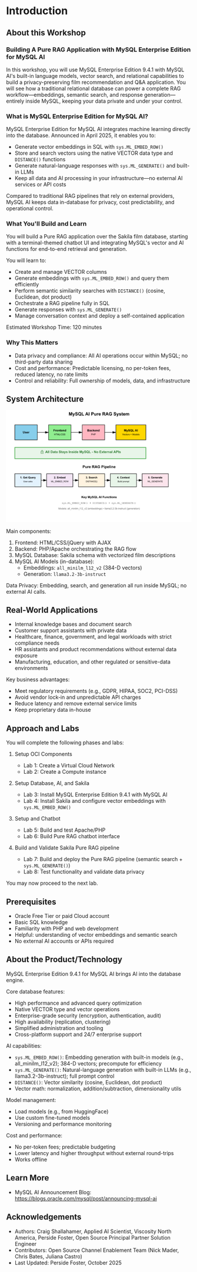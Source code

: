 # Introduction

## About this Workshop

### Building  A Pure RAG Application with MySQL Enterprise Edition for MySQL AI

In this workshop, you will use MySQL Enterprise Edition 9.4.1 with MySQL AI's built-in language models, vector search, and relational capabilities to build a privacy-preserving film recommendation and Q&A application. You will see how a traditional relational database can power a complete RAG workflow—embeddings, semantic search, and response generation—entirely inside MySQL, keeping your data private and under your control.

### What is MySQL Enterprise Edition for MySQL AI?

MySQL Enterprise Edition for MySQL AI integrates machine learning directly into the database. Announced in April 2025, it enables you to:

- Generate vector embeddings in SQL with `sys.ML_EMBED_ROW()`
- Store and search vectors using the native VECTOR data type and `DISTANCE()` functions
- Generate natural-language responses with `sys.ML_GENERATE()` and built-in LLMs
- Keep all data and AI processing in your infrastructure—no external AI services or API costs

Compared to traditional RAG pipelines that rely on external providers, MySQL AI keeps data in-database for privacy, cost predictability, and operational control.

### What You'll Build and Learn

You will build a Pure RAG application over the Sakila film database, starting with a terminal-themed chatbot UI and integrating MySQL's vector and AI functions for end-to-end retrieval and generation.

You will learn to:
- Create and manage VECTOR columns
- Generate embeddings with `sys.ML_EMBED_ROW()` and query them efficiently
- Perform semantic similarity searches with `DISTANCE()` (cosine, Euclidean, dot product)
- Orchestrate a RAG pipeline fully in SQL
- Generate responses with `sys.ML_GENERATE()`
- Manage conversation context and deploy a self-contained application

Estimated Workshop Time: 120 minutes

### Why This Matters

- Data privacy and compliance: All AI operations occur within MySQL; no third-party data sharing
- Cost and performance: Predictable licensing, no per-token fees, reduced latency, no rate limits
- Control and reliability: Full ownership of models, data, and infrastructure

## System Architecture

![System Architecture](./images/mysql-ai-chatbot-rag.png "System Architecture")

Main components:
1. Frontend: HTML/CSS/jQuery with AJAX
2. Backend: PHP/Apache orchestrating the RAG flow
3. MySQL Database: Sakila schema with vectorized film descriptions
4. MySQL AI Models (in-database):
   - Embeddings: `all_minilm_l12_v2` (384-D vectors)
   - Generation: `llama3.2-3b-instruct`

Data Privacy: Embedding, search, and generation all run inside MySQL; no external AI calls.

## Real-World Applications

- Internal knowledge bases and document search
- Customer support assistants with private data
- Healthcare, finance, government, and legal workloads with strict compliance needs
- HR assistants and product recommendations without external data exposure
- Manufacturing, education, and other regulated or sensitive-data environments

Key business advantages:
- Meet regulatory requirements (e.g., GDPR, HIPAA, SOC2, PCI-DSS)
- Avoid vendor lock-in and unpredictable API charges
- Reduce latency and remove external service limits
- Keep proprietary data in-house

## Approach and Labs

You will complete the following phases and labs:

1. Setup OCI Components
   - Lab 1: Create a Virtual Cloud Network
   - Lab 2: Create a Compute instance


2. Setup Database, AI, and Sakila
   - Lab 3: Install MySQL Enterprise Edition 9.4.1 with MySQL AI
   - Lab 4: Install Sakila and configure vector embeddings with `sys.ML_EMBED_ROW()`



3. Setup and Chatbot
   - Lab 5: Build and test Apache/PHP
   - Lab 6: Build Pure RAG chatbot interface


4. Build and Validate Sakila Pure RAG pipeline
   - Lab 7: Build and deploy the Pure RAG pipeline (semantic search + `sys.ML_GENERATE()`)
   - Lab 8: Test functionality and validate data privacy

You may now proceed to the next lab.

## Prerequisites

- Oracle Free Tier or paid Cloud account
- Basic SQL knowledge
- Familiarity with PHP and web development
- Helpful: understanding of vector embeddings and semantic search
- No external AI accounts or APIs required

## About the Product/Technology

MySQL Enterprise Edition 9.4.1 for MySQL AI brings AI into the database engine.

Core database features:
- High performance and advanced query optimization
- Native VECTOR type and vector operations
- Enterprise-grade security (encryption, authentication, audit)
- High availability (replication, clustering)
- Simplified administration and tooling
- Cross-platform support and 24/7 enterprise support

AI capabilities:
- `sys.ML_EMBED_ROW()`: Embedding generation with built-in models (e.g., all_minilm_l12_v2); 384-D vectors; precompute for efficiency
- `sys.ML_GENERATE()`: Natural-language generation with built-in LLMs (e.g., llama3.2-3b-instruct); full prompt control
- `DISTANCE()`: Vector similarity (cosine, Euclidean, dot product)
- Vector math: normalization, addition/subtraction, dimensionality utils

Model management:
- Load models (e.g., from HuggingFace)
- Use custom fine-tuned models
- Versioning and performance monitoring

Cost and performance:
- No per-token fees; predictable budgeting
- Lower latency and higher throughput without external round-trips
- Works offline


## Learn More

- MySQL AI Announcement Blog: https://blogs.oracle.com/mysql/post/announcing-mysql-ai

## Acknowledgements

- Authors: Craig Shallahamer, Applied AI Scientist, Viscosity North America, Perside Foster, Open Source Principal Partner Solution Engineer
- Contributors: Open Source Channel Enablement Team (Nick Mader, Chris Bates, Juliana Castro)
- Last Updated: Perside Foster, October 2025